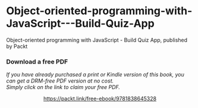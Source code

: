 # Object-oriented-programming-with-JavaScript---Build-Quiz-App
Object-oriented programming with JavaScript - Build Quiz App, published by Packt
### Download a free PDF

 <i>If you have already purchased a print or Kindle version of this book, you can get a DRM-free PDF version at no cost.<br>Simply click on the link to claim your free PDF.</i>
<p align="center"> <a href="https://packt.link/free-ebook/9781838645328">https://packt.link/free-ebook/9781838645328 </a> </p>